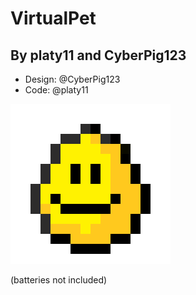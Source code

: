# VirtualPet
## By platy11 and CyberPig123

 - Design: @CyberPig123
 - Code: @platy11

![Pet Egg](images/egg_happy_256.png)

(batteries not included)
